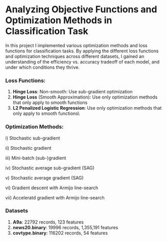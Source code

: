 # Analyzing Objective Functions and Optimization Methods in Classification Task

In this project I implemented various optimization methods and loss functions for classification tasks. By applying the different loss functions and optimization techniques across different datasets, I gained an understanding of the efficiency vs. accuracy tradeoff of each model, and under which conditions they thrive.

### Loss Functions:
1) **Hinge Loss**: Non-smooth: Use sub-gradient optimization 
2) **Hinge Loss** (Smooth Approximation): Use only optimization methods that only apply to smooth functions
3) **L2 Penalized Logistic Regression**: Use only optimization methods that only apply to smooth functions\

### Optimization Methods:
i) Stochastic sub-gradient

ii) Stochastic gradient

iii) Mini-batch (sub-)gradient

iv) Stochastic average sub-gradient (SAG)

v) Stochastic average gradient (SAG)

vi) Gradient descent with Armijo line-search

vii) Acceleratd gradient with Armijo line-search

### Datasets
1) **A9a**: 22792 records, 123 features
2) **news20.binary**: 19996 records, 1,355,191 features
3) **covtype.binary**: 116202 records, 54 features
